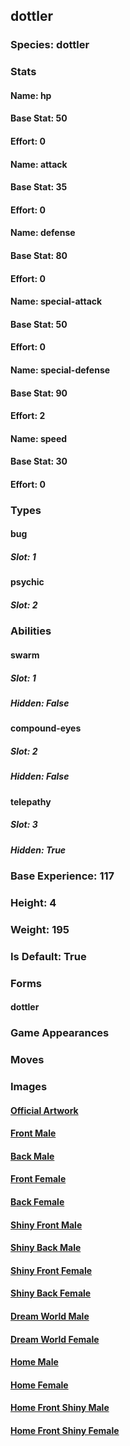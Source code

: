 ## dottler
### Species: dottler
### Stats
#### Name: hp
#### Base Stat: 50
#### Effort: 0
#### Name: attack
#### Base Stat: 35
#### Effort: 0
#### Name: defense
#### Base Stat: 80
#### Effort: 0
#### Name: special-attack
#### Base Stat: 50
#### Effort: 0
#### Name: special-defense
#### Base Stat: 90
#### Effort: 2
#### Name: speed
#### Base Stat: 30
#### Effort: 0
### Types
#### bug
##### Slot: 1
#### psychic
##### Slot: 2
### Abilities
#### swarm
##### Slot: 1
##### Hidden: False
#### compound-eyes
##### Slot: 2
##### Hidden: False
#### telepathy
##### Slot: 3
##### Hidden: True
### Base Experience: 117
### Height: 4
### Weight: 195
### Is Default: True
### Forms
#### dottler
### Game Appearances
### Moves
### Images
#### [Official Artwork](https://raw.githubusercontent.com/PokeAPI/sprites/master/sprites/pokemon/other/official-artwork/825.png)
#### [Front Male](https://raw.githubusercontent.com/PokeAPI/sprites/master/sprites/pokemon/825.png)
#### [Back Male](https://raw.githubusercontent.com/PokeAPI/sprites/master/sprites/pokemon/back/825.png)
#### [Front Female](None)
#### [Back Female](None)
#### [Shiny Front Male](https://raw.githubusercontent.com/PokeAPI/sprites/master/sprites/pokemon/shiny/825.png)
#### [Shiny Back Male](https://raw.githubusercontent.com/PokeAPI/sprites/master/sprites/pokemon/back/825.png)
#### [Shiny Front Female](None)
#### [Shiny Back Female](None)
#### [Dream World Male](None)
#### [Dream World Female](None)
#### [Home Male](https://raw.githubusercontent.com/PokeAPI/sprites/master/sprites/pokemon/other/home/825.png)
#### [Home Female](None)
#### [Home Front Shiny Male](https://raw.githubusercontent.com/PokeAPI/sprites/master/sprites/pokemon/other/home/shiny/825.png)
#### [Home Front Shiny Female](None)